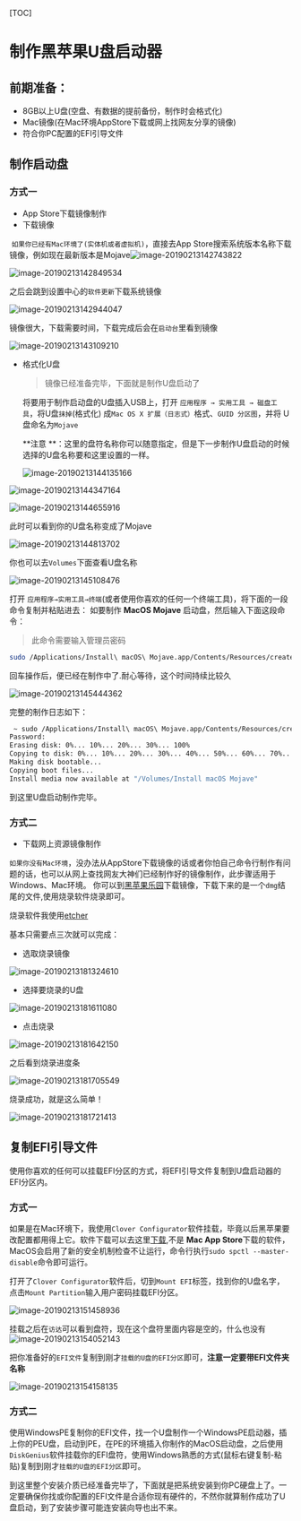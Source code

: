 [TOC]

# 制作黑苹果U盘启动器

## 前期准备：

- 8GB以上U盘(空盘、有数据的提前备份，制作时会格式化)
- Mac镜像(在Mac环境AppStore下载或网上找网友分享的镜像)
- 符合你PC配置的EFI引导文件

## 制作启动盘

### 方式一

-  App Store下载镜像制作
  - 下载镜像

​       `如果你已经有Mac环境了(实体机或者虚拟机)`，直接去App Store搜索系统版本名称下载镜像，例如现在最新版本是Mojave![image-20190213142743822](https://ws2.sinaimg.cn/large/006tNc79gy1g04s4fmtn2j313u0qgwwz.jpg)

![image-20190213142849534](https://ws4.sinaimg.cn/large/006tNc79gy1g04s5zq4i5j31ha0d4q6x.jpg)

之后会跳到设置中心的`软件更新`下载系统镜像

![image-20190213142944047](https://ws3.sinaimg.cn/large/006tNc79gy1g04s6eppj9j31180esn20.jpg)

镜像很大，下载需要时间，下载完成后会在`启动台`里看到镜像



![image-20190213143109210](https://ws4.sinaimg.cn/large/006tNc79gy1g04s7w0onfj30dc05qmym.jpg)



- 格式化U盘

   > 镜像已经准备完毕，下面就是制作U盘启动了

   将要用于制作启动盘的U盘插入USB上，打开 `应用程序 → 实用工具 → 磁盘工具`，将U盘`抹掉`(格式化) 成`Mac OS X 扩展（日志式）`格式、`GUID 分区图`，并将 U 盘命名为`Mojave`

    **注意 **：这里的盘符名称你可以随意指定，但是下一步制作U盘启动的时候选择的U盘名称要和这里设置的一样。

   

   ![image-20190213144135166](https://ws4.sinaimg.cn/large/006tNc79gy1g04skuu6pmj30au07qdja.jpg)

![image-20190213144347164](https://ws1.sinaimg.cn/large/006tNc79gy1g04slr6khdj31fe0i4nja.jpg)

![image-20190213144655916](https://ws1.sinaimg.cn/large/006tNc79gy1g04so910azj30qc078jxl.jpg)

此时可以看到你的U盘名称变成了Mojave

![image-20190213144813702](https://ws4.sinaimg.cn/large/006tNc79gy1g04splpfw2j31fa0g611k.jpg)

你也可以去`Volumes`下面查看U盘名称

![image-20190213145108476](https://ws2.sinaimg.cn/large/006tNc79gy1g04ssmrec4j30sq07gt9t.jpg)

打开 `应用程序→实用工具→终端`(或者使用你喜欢的任何一个终端工具)，将下面的一段命令复制并粘贴进去：
如要制作 **MacOS Mojave** 启动盘，然后输入下面这段命令：

> 此命令需要输入管理员密码

```bash
sudo /Applications/Install\ macOS\ Mojave.app/Contents/Resources/createinstallmedia --volume /Volumes/Mojave /Applications/Install\ macOS\ Mojave.app --nointeraction
```

回车操作后，便已经在制作中了.耐心等待，这个时间持续比较久

![image-20190213145444362](https://ws4.sinaimg.cn/large/006tNc79gy1g04swdlxm2j31bm05sq40.jpg)

完整的制作日志如下：

```bash
 ~ sudo /Applications/Install\ macOS\ Mojave.app/Contents/Resources/createinstallmedia --volume /Volumes/Mojave /Applications/Install\ macOS\ Mojave.app --nointeraction
Password:
Erasing disk: 0%... 10%... 20%... 30%... 100%
Copying to disk: 0%... 10%... 20%... 30%... 40%... 50%... 60%... 70%... 80%... 90%... 100%
Making disk bootable...
Copying boot files...
Install media now available at "/Volumes/Install macOS Mojave"
```

到这里U盘启动制作完毕。

### 方式二

-  下载网上资源镜像制作

​	`如果你没有Mac环境`，没办法从AppStore下载镜像的话或者你怕自己命令行制作有问题的话，也可以从网上查找网友大神们已经制作好的镜像制作，此步骤适用于Windows、Mac环境。
你可以到[黑苹果乐园](https://imac.hk/category/macos/)下载镜像，下载下来的是一个`dmg`结尾的文件,使用烧录软件烧录即可。

烧录软件我使用[etcher](https://www.balena.io/etcher/) 

基本只需要点三次就可以完成：

- 选取烧录镜像

![image-20190213181324610](https://ws1.sinaimg.cn/large/006tNc79gy1g04yn3c5yqj318c0qkq4n.jpg)

- 选择要烧录的U盘

![image-20190213181611080](https://ws2.sinaimg.cn/large/006tNc79gy1g04ypzgsv4j31ef0u0agh.jpg)

- 点击烧录

![image-20190213181642150](https://ws3.sinaimg.cn/large/006tNc79gy1g04yqimuunj31e60u07b8.jpg)

之后看到烧录进度条

![image-20190213181705549](https://ws3.sinaimg.cn/large/006tNc79gy1g04yqxb5m7j31e60u0kjj.jpg)

烧录成功，就是这么简单！

![image-20190213181721413](https://ws4.sinaimg.cn/large/006tNc79gy1g04yr7egmhj31ei0u0n7e.jpg)



## 复制EFI引导文件

​        使用你喜欢的任何可以挂载EFI分区的方式，将EFI引导文件复制到U盘启动器的EFI分区内。

### 方式一

如果是在Mac环境下，我使用`Clover Configurator`软件挂载，毕竟以后黑苹果要改配置都用得上它。软件下载可以去这里[下载](https://mackie100projects.altervista.org/download-clover-configurator/),不是 **Mac App Store**下载的软件，MacOS会启用了新的安全机制检查不让运行，命令行执行`sudo spctl --master-disable`命令即可运行。

打开了`Clover Configurator`软件后，切到`Mount EFI`标签，找到你的U盘名字，点击`Mount Partition`输入用户密码挂载EFI分区。

![image-20190213151458936](https://ws2.sinaimg.cn/large/006tNc79gy1g04thg6n71j31hw0u0too.jpg)

挂载之后在`访达`可以看到盘符，现在这个盘符里面内容是空的，什么也没有![image-20190213154052143](https://ws1.sinaimg.cn/large/006tNc79gy1g04u8di62gj316u0o4thy.jpg)

把你准备好的`EFI文件`复制到刚才`挂载的U盘的EFI分区`即可，**注意一定要带EFI文件夹名称**

![image-20190213154158135](https://ws3.sinaimg.cn/large/006tNc79gy1g04u9iiofxj316s0o8thz.jpg)

### 方式二

​	使用WindowsPE复制你的EFI文件，找一个U盘制作一个WindowsPE启动器，插上你的PEU盘，启动到PE，在PE的环境插入你制作的MacOS启动盘，之后使用`DiskGenius`软件挂载你的EFI盘符，使用Windows熟悉的方式(鼠标右键复制-粘贴)复制到刚才`挂载的U盘的EFI分区`即可。






















​	到这里整个安装介质已经准备完毕了，下面就是把系统安装到你PC硬盘上了。一定要确保你找或你配置的EFI文件是合适你现有硬件的，不然你就算制作成功了U盘启动，到了安装步骤可能连安装向导也出不来。
